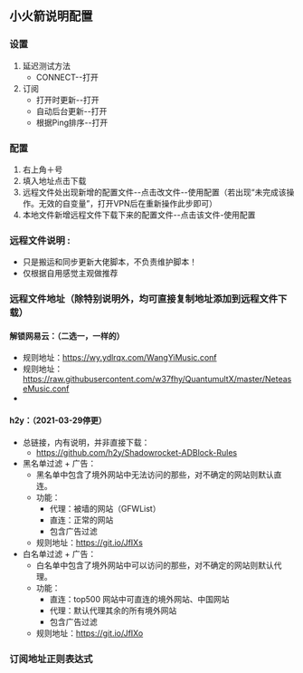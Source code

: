 ## 小火箭说明配置
### 设置
1. 延迟测试方法
    - CONNECT--打开
2. 订阅
      - 打开时更新--打开
      - 自动后台更新--打开
      - 根据Ping排序--打开
  
### 配置
1. 右上角＋号
2. 填入地址点击下载
3. 远程文件处出现新增的配置文件--点击改文件--使用配置（若出现“未完成该操作。无效的自变量”，打开VPN后在重新操作此步即可）
4. 本地文件新增远程文件下载下来的配置文件--点击该文件-使用配置

### 远程文件说明 :
- 只是搬运和同步更新大佬脚本，不负责维护脚本！
- 仅根据自用感觉主观做推荐

### 远程文件地址（除特别说明外，均可直接复制地址添加到远程文件下载）

#### 解锁网易云：（二选一，一样的）
- 规则地址：https://wy.ydlrqx.com/WangYiMusic.conf
- 规则地址：https://raw.githubusercontent.com/w37fhy/QuantumultX/master/NeteaseMusic.conf
- 
#### h2y：（2021-03-29停更）
 - 总链接，内有说明，并非直接下载：
     - https://github.com/h2y/Shadowrocket-ADBlock-Rules
 - 黑名单过滤 + 广告：
     - 黑名单中包含了境外网站中无法访问的那些，对不确定的网站则默认直连。
     - 功能：
         - 代理：被墙的网站（GFWList）
         - 直连：正常的网站
         - 包含广告过滤
     - 规则地址：https://git.io/JfIXs
 - 白名单过滤 + 广告：
     - 白名单中包含了境外网站中可以访问的那些，对不确定的网站则默认代理。
     - 功能：
         - 直连：top500 网站中可直连的境外网站、中国网站
         - 代理：默认代理其余的所有境外网站
         - 包含广告过滤
     - 规则地址：https://git.io/JfIXo
 
### 订阅地址正则表达式
